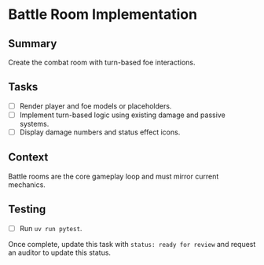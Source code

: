 # Battle Room Implementation

## Summary
Create the combat room with turn-based foe interactions.

## Tasks
- [ ] Render player and foe models or placeholders.
- [ ] Implement turn-based logic using existing damage and passive systems.
- [ ] Display damage numbers and status effect icons.

## Context
Battle rooms are the core gameplay loop and must mirror current mechanics.

## Testing
- [ ] Run `uv run pytest`.

Once complete, update this task with `status: ready for review` and request an auditor to update this status.
